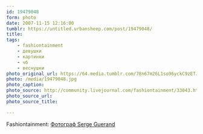 ```yaml
---
id: 19479048
form: photo
date: 2007-11-15 12:16:00
tumblr: https://untitled.urbansheep.com/post/19479048/
title:
tags:
    - fashiontainment
    - девушки
    - картинки
    - чб
    - веснушки
photo_original_url: https://64.media.tumblr.com/78n67m26L1so96yckC9zETJH_1280.jpg
photo: /media/19479048.jpg
photo_caption: 
photo_source: http://community.livejournal.com/fashiontainment/33043.html
photo_source_url:
photo_source_title:

---
```


<p>Fashiontainment: <a href="http://community.livejournal.com/fashiontainment/33043.html">Фотограф Serge Guerand</a></p>
